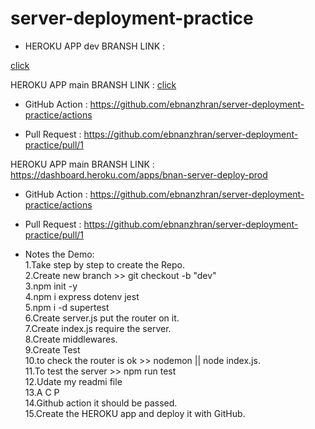 # server-deployment-practice 

*  HEROKU APP dev BRANSH LINK :

[click](https://bnan-server-deploy-dev.herokuapp.com/)

 HEROKU APP main BRANSH LINK :
[click](https://bnan-server-deploy-prod.herokuapp.com/)

*  GitHub Action :
https://github.com/ebnanzhran/server-deployment-practice/actions

* Pull Request :
https://github.com/ebnanzhran/server-deployment-practice/pull/1



[](https://bnan-server-deploy-dev.herokuapp.com/)
 HEROKU APP main BRANSH LINK :
https://dashboard.heroku.com/apps/bnan-server-deploy-prod

*  GitHub Action :
https://github.com/ebnanzhran/server-deployment-practice/actions

* Pull Request :
https://github.com/ebnanzhran/server-deployment-practice/pull/1



* Notes the Demo: <br>
1.Take step by step to create the Repo.<br>
2.Create new branch >> git checkout -b "dev"<br>
3.npm init -y<br>
4.npm i express dotenv jest<br>
5.npm i -d supertest<br>
6.Create server.js put the router on it.<br>
7.Create index.js require the server.<br>
8.Create middlewares.<br>
9.Create Test<br>
10.to check the router is ok >> nodemon || node index.js.<br>
11.To test the server >> npm run test<br>
12.Udate my readmi file<br>
13.A C P <br>
14.Github action it should be passed.<br>
15.Create the HEROKU app and deploy it with GitHub.<br>
